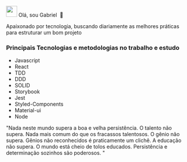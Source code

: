 <a target="_blank" rel="noopener noreferrer" href="https://camo.githubusercontent.com/e8e7b06ecf583bc040eb60e44eb5b8e0ecc5421320a92929ce21522dbc34c891/68747470733a2f2f6d656469612e67697068792e636f6d2f6d656469612f6876524a434c467a6361737252346961377a2f67697068792e676966"><img src="https://camo.githubusercontent.com/e8e7b06ecf583bc040eb60e44eb5b8e0ecc5421320a92929ce21522dbc34c891/68747470733a2f2f6d656469612e67697068792e636f6d2f6d656469612f6876524a434c467a6361737252346961377a2f67697068792e676966" width="30px" data-canonical-src="https://media.giphy.com/media/hvRJCLFzcasrR4ia7z/giphy.gif" style="max-width:100%;"></a> Olá, sou Gabriel&nbsp;&nbsp;🔭

<p>Apaixonado por tecnologia, buscando diariamente as melhores práticas para estruturar um bom projeto</p>

<h3>Principais Tecnologias e metodologias no trabalho e estudo</h3>

<ul>
  <li>Javascript</li>
  <li>React</li>
  <li>TDD</li>
  <li>DDD</li>
  <li>SOLID</li>
  <li>Storybook</li>
  <li>Jest</li>
  <li>Styled-Components</li>
  <li>Material-ui</li>
  <li>Node</li>
</ul>


<p>"Nada neste mundo supera a boa e velha persistência. O talento não supera. Nada mais comum do que os fracassos talentosos. O gênio não supera. Gênios não reconhecidos é praticamente um clichê. A educação não supera. O mundo está cheio de tolos educados. Persistência e determinação sozinhos são poderosos. "</p>
